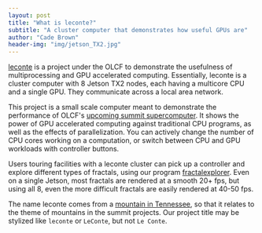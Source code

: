 ```yaml
---
layout: post
title: "What is leconte?"
subtitle: "A cluster computer that demonstrates how useful GPUs are"
author: "Cade Brown"
header-img: "img/jetson_TX2.jpg"
---
```


[leconte](http://ornl-lecont.github.io/) is a project under the OLCF to demonstrate the usefulness of multiprocessing and GPU accelerated computing. Essentially, leconte is a cluster computer with 8 Jetson TX2 nodes, each having a multicore CPU and a single GPU. They communicate across a local area network.

This project is a small scale computer meant to demonstrate the performance of OLCF's [upcoming summit supercomputer](https://www.olcf.ornl.gov/summit/). It shows the power of GPU accelerated computing against traditional CPU programs, as well as the effects of parallelization. You can actively change the number of CPU cores working on a computation, or switch between CPU and GPU workloads with controller buttons.

Users touring facilities with a leconte cluster can pick up a controller and explore different types of fractals, using our program [fractalexplorer](https://github.com/ornl-leconte/fractalexplorer/). Even on a single Jetson, most fractals are rendered at a smooth 20+ fps, but using all 8, even the more difficult fractals are easily rendered at 40-50 fps.

The name leconte comes from a [mountain in Tennessee](https://en.wikipedia.org/wiki/Mount_Le_Conte_(Tennessee)), so that it relates to the theme of mountains in the summit projects. Our project title may be stylized like `leconte` or `LeConte`, but not `Le Conte`.
